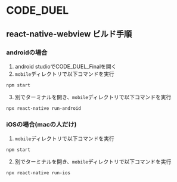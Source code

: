 # CODE_DUEL

## react-native-webview ビルド手順
### androidの場合
1. android studioでCODE_DUEL_Finalを開く
2. `mobile`ディレクトリで以下コマンドを実行
```
npm start
```
3. 別でターミナルを開き、`mobile`ディレクトリで以下コマンドを実行
```
npx react-native run-android
```
### iOSの場合(macの人だけ)
1. `mobile`ディレクトリで以下コマンドを実行
```
npm start
```
2. 別でターミナルを開き、`mobile`ディレクトリで以下コマンドを実行
```
npx react-native run-ios
```
